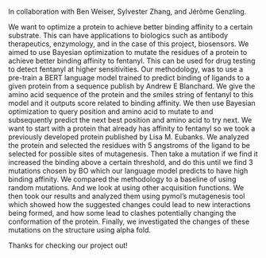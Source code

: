 In collaboration with Ben Weiser, Sylvester Zhang, and Jérôme Genzling.

We want to optimize a protein to achieve better binding affinity to a certain substrate. This can have applications to biologics such as antibody therapeutics, enzymology, and in the case of this project, biosensors. We aimed to use Bayesian optimization to mutate the residues of a protein to achieve better binding affinity to fentanyl. This can be used for drug testing to detect fentanyl at higher sensitivities. 
Our methodology, was to use a pre-train a BERT language model trained to predict binding of ligands to a given protein from a sequence publish by Andrew E Blanchard. We give the amino acid sequence of the protein and the smiles string of fentanyl to this model and it outputs score related to binding affinity. We then use Bayesian optimization to query position and amino acid to mutate to and subsequently predict the next best position and amino acid to try next. 
We want to start with a protein that already has affinity to fentanyl so we took a previously developed protein published by Lisa M. Eubanks. We analyzed the protein and selected the residues with 5 angstroms of the ligand to be selected for possible sites of mutagenesis. Then take a mutation if we find it increased the binding above a certain threshold, and do this until we find 3 mutations chosen by BO which our language model predicts to have high binding affinity. 
We compared the methodology to a baseline of using random mutations. And we look at using other acquisition functions. We then took our results and analyzed them using pymol’s mutagenesis tool which showed how the suggested changes could lead to new interactions being formed, and how some lead to clashes potentially changing the conformation of the protein. Finally, we investigated the changes of these mutations on the structure using alpha fold. 

Thanks for checking our project out!
